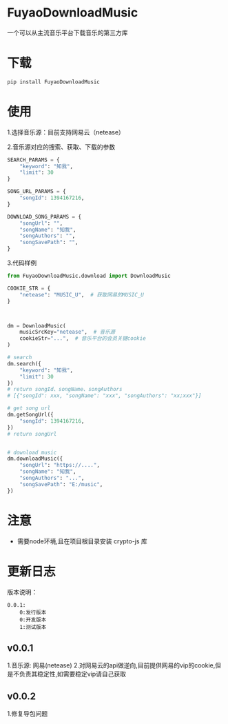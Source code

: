 # FuyaoDownloadMusic
一个可以从主流音乐平台下载音乐的第三方库

# 下载
```cmd
pip install FuyaoDownloadMusic
```

# 使用
1.选择音乐源：目前支持网易云（netease）

2.音乐源对应的搜索、获取、下载的参数
```python
SEARCH_PARAMS = {
    "keyword": "知我",
    "limit": 30
}

SONG_URL_PARAMS = {
    "songId": 1394167216,
}

DOWNLOAD_SONG_PARAMS = {
    "songUrl": "",
    "songName": "知我",
    "songAuthors": "",
    "songSavePath": "",
}
```

3.代码样例
```python
from FuyaoDownloadMusic.download import DownloadMusic

COOKIE_STR = {
    "netease": "MUSIC_U",  # 获取网易的MUSIC_U
}



dm = DownloadMusic(
    musicSrcKey="netease",  # 音乐源
    cookieStr="...",  # 音乐平台的会员关键cookie
)

# search
dm.search({
    "keyword": "知我",
    "limit": 30
})
# return songId、songName、songAuthors
# [{"songId": xxx, "songName": "xxx", "songAuthors": "xx;xxx"}]

# get song url
dm.getSongUrl({
    "songId": 1394167216,
})
# return songUrl


# download music
dm.downloadMusic({
    "songUrl": "https://....",
    "songName": "知我",
    "songAuthors": "...",
    "songSavePath": "E:/music",
})

```

# 注意
- 需要node环境,且在项目根目录安装 crypto-js 库


# 更新日志

版本说明：
```text
0.0.1:
    0:发行版本
    0:开发版本
    1:测试版本
```

## v0.0.1
1.音乐源: 网易(netease)
2.对网易云的api做逆向,目前提供网易的vip的cookie,但是不负责其稳定性,如需要稳定vip请自己获取

## v0.0.2
1.修复导包问题